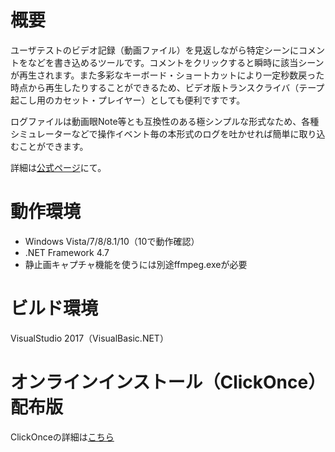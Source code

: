 # 概要
ユーザテストのビデオ記録（動画ファイル）を見返しながら特定シーンにコメントをなどを書き込めるツールです。コメントをクリックすると瞬時に該当シーンが再生されます。また多彩なキーボード・ショートカットにより一定秒数戻った時点から再生したりすることができるため、ビデオ版トランスクライバ（テープ起こし用のカセット・プレイヤー）としても便利ですです。

ログファイルは動画眼Note等とも互換性のある極シンプルな形式なため、各種シミュレーターなどで操作イベント毎の本形式のログを吐かせれば簡単に取り込むことができます。

詳細は[公式ページ](http://do-gugan.com/tools/#do-gagan)にて。

# 動作環境
- Windows Vista/7/8/8.1/10（10で動作確認）
- .NET Framework 4.7
- 静止画キャプチャ機能を使うには別途ffmpeg.exeが必要

# ビルド環境
VisualStudio 2017（VisualBasic.NET）

# オンラインインストール（ClickOnce）配布版
ClickOnceの詳細は[こちら](http://do-gugan.com/blog/archives/2016/04/clickone.html)
